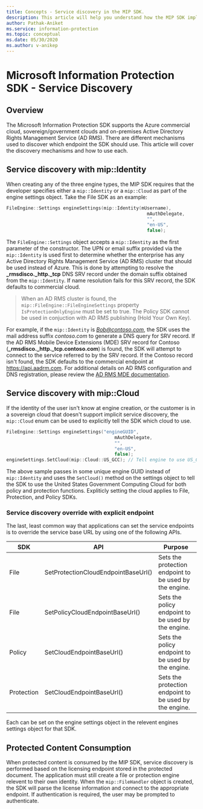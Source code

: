 ```yaml
---
title: Concepts - Service discovery in the MIP SDK.
description: This article will help you understand how the MIP SDK implements service discovery
author: Pathak-Aniket
ms.service: information-protection
ms.topic: conceptual
ms.date: 05/30/2020
ms.author: v-anikep
---
```


# Microsoft Information Protection SDK - Service Discovery

## Overview

The Microsoft Information Protection SDK supports the Azure commercial cloud, sovereign/government clouds and on-premises Active Directory Rights Management Service (AD RMS). There are different mechanisms used to discover which endpoint the SDK should use. This article will cover the discovery mechanisms and how to use each.

## Service discovery with mip::Identity

When creating any of the three engine types, the MIP SDK requires that the developer specifies either a `mip::Identity` or a `mip::Cloud` as part of the engine settings object. Take the File SDK as an example:

```cpp
FileEngine::Settings engineSettings(mip::Identity(mUsername), 
													mAuthDelegate, 
													"", 
													"en-US", 
													false);
```

The `FileEngine::Settings` object accepts a `mip::Identity` as the first parameter of the constructor. The UPN or email suffix provided via the `mip::Identity` is used first to determine whether the enterprise has any Active Directory Rights Management Service (AD RMS) cluster that should be used instead of Azure. This is done by attempting to resolve the **_rmsdisco._http._tcp** DNS SRV record under the domain suffix obtained from the `mip::Identity`. If name resolution fails for this SRV record, the SDK defaults to commercial cloud.

> When an AD RMS cluster is found, the `mip::FileEngine::FileEngineSettings` property `IsProtectionOnlyEngine` must be set to true. The Policy SDK cannot be used in conjuction with AD RMS publishing (Hold Your Own Key).

For example, if the `mip::Identity` is *Bob@contoso.com*, the SDK uses the mail address suffix *contoso.com* to generate a DNS query for SRV record. If the AD RMS Mobile Device Extensions (MDE) SRV record for Contoso (**_rmsdisco._http._tcp.contoso.com**) is found, the SDK will attempt to connect to the service referred to by the SRV record. If the Contoso record isn't found, the SDK defaults to the commercial endpoint at https://api.aadrm.com. For additional details on AD RMS configuration and DNS registration, please review the [AD RMS MDE documentation](https://docs.microsoft.com/information-protection/develop/quick-app-adrms#service-discovery).

## Service discovery with mip::Cloud

If the identity of the user isn't know at engine creation, or the customer is in a sovereign cloud that doesn't support implicit service discovery, the `mip::Cloud` enum can be used to explicitly tell the SDK which cloud to use.

```cpp
FileEngine::Settings engineSettings("engineGUID",
                        				mAuthDelegate,
				                        "",
				                        "en-US",
				                        false);
engineSettings.SetCloud(mip::Cloud::US_GCC); // Tell engine to use US_GCC
```

The above sample passes in some unique engine GUID instead of `mip::Identity` and uses the `SetCloud()` method on the settings object to tell the SDK to use the United States Government Computing Cloud for both policy and protection functions. Expliticly setting the cloud applies to File, Protection, and Policy SDKs.

### Service discovery override with explicit endpoint

The last, least common way that applications can set the service endpoints is to override the service base URL by using one of the following APIs.

| SDK        | API                                 | Purpose                                                |
| ---------- | ----------------------------------- | ------------------------------------------------------ |
| File       | SetProtectionCloudEndpointBaseUrl() | Sets the protection endpoint to be used by the engine. |
| File       | SetPolicyCloudEndpointBaseUrl()     | Sets the policy endpoint to be used by the engine.     |
| Policy     | SetCloudEndpointBaseUrl()           | Sets the policy endpoint to be used by the engine.     |
| Protection | SetCloudEndpointBaseUrl()           | Sets the protection endpoint to be used by the engine. |

Each can be set on the engine settings object in the relevent engines settings object for that SDK.

## Protected Content Consumption

When protected content is consumed by the MIP SDK, service discovery is performed based on the licensing endpoint stored in the protected document. The application must still create a file or protection engine relevent to their own identity. When the `mip::FileHandler` object is created, the SDK will parse the license information and connect to the appropriate endpoint. If authentication is required, the user may be prompted to authenticate.